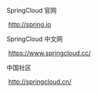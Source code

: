 SpringCloud 官网

​	 http://spring.io 

SpringCloud 中文网

​	https://www.springcloud.cc/

中国社区

​	http://springcloud.cn/